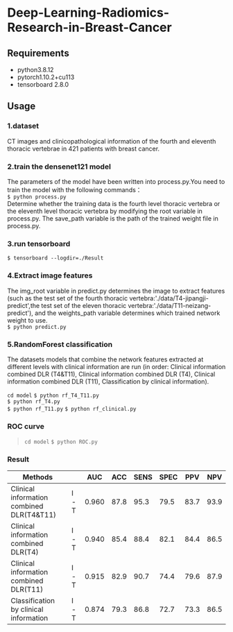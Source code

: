 # Deep-Learning-Radiomics-Research-in-Breast-Cancer
## Requirements
* python3.8.12
* pytorch1.10.2+cu113
* tensorboard 2.8.0
## Usage
### 1.dataset
CT images and clinicopathological information of the fourth and eleventh thoracic vertebrae in 421 patients with breast cancer.
### 2.train the densenet121 model
The parameters of the model have been written into process.py.You need to train the model with the following commands：  
`$ python process.py`  
Determine whether the training data is the fourth level thoracic vertebra or the eleventh level thoracic vertebra by modifying the root variable in process.py. The save_path variable is the path of the trained weight file in process.py.
### 3.run tensorboard
`$ tensorboard --logdir=./Result`
### 4.Extract image features
The img_root variable in predict.py determines the image to extract features (such as the test set of the fourth thoracic vertebra:'./data/T4-jipangji-predict',the test set of the eleven thoracic vertebra:'./data/T11-neizang-predict'), and the weights_path variable determines which trained network weight to use.  
`$ python predict.py`
### 5.RandomForest classification
The datasets models that combine the network features extracted at different levels with clinical information are run (in order: Clinical information combined DLR (T4&T11), Clinical information combined DLR (T4), Clinical information combined DLR (T11), Classification by clinical information).

  `cd model`
  `$ python rf_T4_T11.py`	
  `$ python rf_T4.py`	
  `$ python rf_T11.py`
  `$ python rf_clinical.py`

### ROC curve

> `cd model` 
> `$ python ROC.py`

### Result

| Methods                                   |      | AUC   | ACC  | SENS | SPEC | PPV  | NPV  |
| ----------------------------------------- | ---- | ----- | ---- | ---- | ---- | ---- | ---- |
| Clinical information combined DLR(T4&T11) | I-T  | 0.960 | 87.8 | 95.3 | 79.5 | 83.7 | 93.9 |
| Clinical information combined DLR(T4)     | I-T  | 0.940 | 85.4 | 88.4 | 82.1 | 84.4 | 86.5 |
| Clinical information combined DLR(T11)    | I-T  | 0.915 | 82.9 | 90.7 | 74.4 | 79.6 | 87.9 |
| Classification by clinical information    | I-T  | 0.874 | 79.3 | 86.8 | 72.7 | 73.3 | 86.5 |
